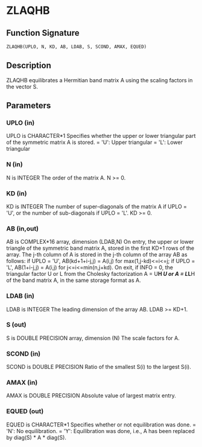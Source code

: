 # ZLAQHB

## Function Signature

```fortran
ZLAQHB(UPLO, N, KD, AB, LDAB, S, SCOND, AMAX, EQUED)
```

## Description


 ZLAQHB equilibrates a Hermitian band matrix A
 using the scaling factors in the vector S.

## Parameters

### UPLO (in)

UPLO is CHARACTER*1 Specifies whether the upper or lower triangular part of the symmetric matrix A is stored. = 'U': Upper triangular = 'L': Lower triangular

### N (in)

N is INTEGER The order of the matrix A. N >= 0.

### KD (in)

KD is INTEGER The number of super-diagonals of the matrix A if UPLO = 'U', or the number of sub-diagonals if UPLO = 'L'. KD >= 0.

### AB (in,out)

AB is COMPLEX*16 array, dimension (LDAB,N) On entry, the upper or lower triangle of the symmetric band matrix A, stored in the first KD+1 rows of the array. The j-th column of A is stored in the j-th column of the array AB as follows: if UPLO = 'U', AB(kd+1+i-j,j) = A(i,j) for max(1,j-kd)<=i<=j; if UPLO = 'L', AB(1+i-j,j) = A(i,j) for j<=i<=min(n,j+kd). On exit, if INFO = 0, the triangular factor U or L from the Cholesky factorization A = U**H *U or A = L*L**H of the band matrix A, in the same storage format as A.

### LDAB (in)

LDAB is INTEGER The leading dimension of the array AB. LDAB >= KD+1.

### S (out)

S is DOUBLE PRECISION array, dimension (N) The scale factors for A.

### SCOND (in)

SCOND is DOUBLE PRECISION Ratio of the smallest S(i) to the largest S(i).

### AMAX (in)

AMAX is DOUBLE PRECISION Absolute value of largest matrix entry.

### EQUED (out)

EQUED is CHARACTER*1 Specifies whether or not equilibration was done. = 'N': No equilibration. = 'Y': Equilibration was done, i.e., A has been replaced by diag(S) * A * diag(S).

